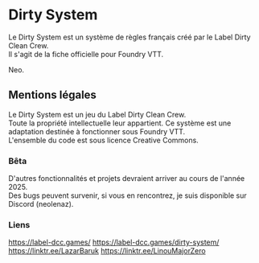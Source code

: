 # Dirty System

Le Dirty System est un système de règles français créé par le Label Dirty Clean Crew.  
Il s'agit de la fiche officielle pour Foundry VTT.

Neo.

## Mentions légales

Le Dirty System est un jeu du Label Dirty Clean Crew.  
Toute la propriété intellectuelle leur appartient. Ce système est une adaptation destinée à fonctionner sous Foundry VTT.  
L'ensemble du code est sous licence Creative Commons.

### Bêta

D'autres fonctionnalités et projets devraient arriver au cours de l'année 2025.  
Des bugs peuvent survenir, si vous en rencontrez, je suis disponible sur Discord (neolenaz).


### Liens 
https://label-dcc.games/
https://label-dcc.games/dirty-system/
https://linktr.ee/LazarBaruk
https://linktr.ee/LinouMajorZero
